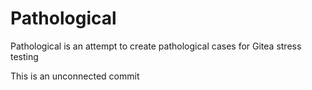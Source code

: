 # Pathological

Pathological is an attempt to create pathological cases for Gitea stress testing

This is an unconnected commit
